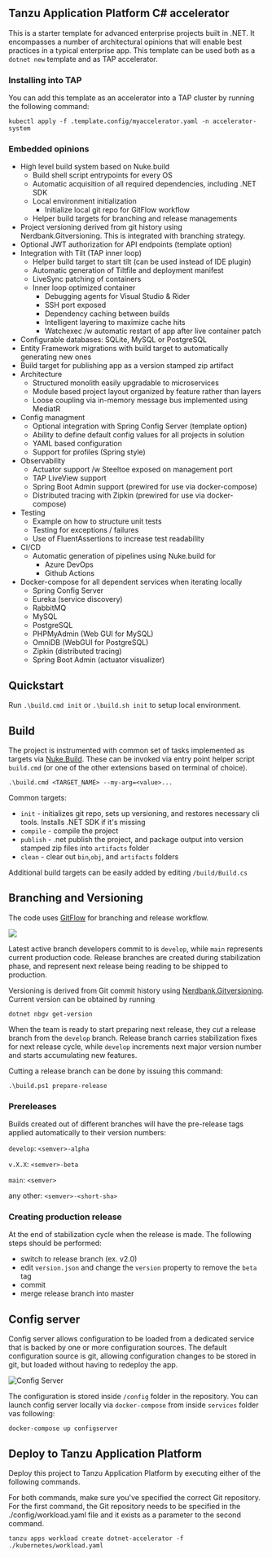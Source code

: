 ## Tanzu Application Platform C# accelerator

This is a starter template for advanced enterprise projects built in .NET. It encompasses a number of architectural opinions that will enable best practices in a typical enterprise app. This template can be used both as a `dotnet new` template and as TAP accelerator.

### Installing into TAP

You can add this template as an accelerator into a TAP cluster by running the following command:

```
kubectl apply -f .template.config/myaccelerator.yaml -n accelerator-system
```

### Embedded opinions

- High level build system based on Nuke.build
  - Build shell script entrypoints for every OS
  - Automatic acquisition of all required dependencies, including .NET SDK 
  - Local environment initialization
    - Initialize local git repo for GitFlow workflow
  - Helper build targets for branching and release managements
- Project versioning derived from git history using Nerdbank.Gitversioning. This is integrated with branching strategy.
- Optional JWT authorization for API endpoints (template option)
- Integration with Tilt (TAP inner loop)
  - Helper build target to start tilt (can be used instead of IDE plugin)
  - Automatic generation of Tiltfile and deployment manifest
  - LiveSync patching of containers
  - Inner loop optimized container
    - Debugging agents for Visual Studio & Rider
    - SSH port exposed
    - Dependency caching between builds
    - Intelligent layering to maximize cache hits
    - Watchexec /w automatic restart of app after live container patch
- Configurable databases: SQLite, MySQL or PostgreSQL
- Entity Framework migrations with build target to automatically generating new ones
- Build target for publishing app as a version stamped zip artifact
- Architecture
  - Structured monolith easily upgradable to microservices
  - Module based project layout organized by feature rather than layers
  - Loose coupling via in-memory message bus implemented using MediatR
- Config managment
  - Optional integration with Spring Config Server (template option)
  - Ability to define default config values for all projects in solution
  - YAML based configuration
  - Support for profiles (Spring style)
- Observability
  - Actuator support /w Steeltoe exposed on management port
  - TAP LiveView support
  - Spring Boot Admin support (prewired for use via docker-compose)
  - Distributed tracing with Zipkin (prewired for use via docker-compose)
- Testing
  - Example on how to structure unit tests
  - Testing for exceptions / failures
  - Use of FluentAssertions to increase test readability
- CI/CD
  - Automatic generation of pipelines using Nuke.build for
    - Azure DevOps
    - Github Actions
- Docker-compose for all dependent services when iterating locally
  - Spring Config Server
  - Eureka (service discovery)
  - RabbitMQ
  - MySQL
  - PostgreSQL
  - PHPMyAdmin (Web GUI for MySQL)
  - OmniDB (WebGUI for PostgreSQL)
  - Zipkin (distributed tracing)
  - Spring Boot Admin (actuator visualizer)


## Quickstart

Run `.\build.cmd init` or `.\build.sh init` to setup local environment.

## Build

The project is instrumented with common set of tasks implemented as targets via [Nuke.Build](https://nuke.build/). These can be invoked via entry point helper script `build.cmd` (or one of the other extensions based on terminal of choice).

`.\build.cmd <TARGET_NAME> --my-arg=<value>...`

Common targets:

- `init` - initializes git repo, sets up versioning, and restores necessary cli tools. Installs .NET SDK if it's missing
- `compile` - compile the project
- `publish` - .net publish the project, and package output into version stamped zip files into `artifacts` folder
-  `clean` - clear out `bin`,`obj`, and `artifacts` folders

Additional build targets can be easily added by editing `/build/Build.cs`

## Branching and Versioning

The code uses [GitFlow](https://www.atlassian.com/git/tutorials/comparing-workflows/gitflow-workflow) for branching and release workflow.

![](https://wac-cdn.atlassian.com/dam/jcr:8f00f1a4-ef2d-498a-a2c6-8020bb97902f/03%20Release%20branches.svg?cdnVersion=1824)

Latest active branch developers commit to is `develop`, while `main` represents current production code. Release branches are created during stabilization phase, and represent next release being reading to be shipped to production.

Versioning is derived from Git commit history using [Nerdbank.Gitversioning](https://github.com/dotnet/Nerdbank.GitVersioning). Current version can be obtained by running

````
dotnet nbgv get-version
````

When the team is ready to start preparing next release, they *cut* a release branch from the `develop` branch. Release branch carries stabilization fixes for next release cycle, while `develop` increments next major version number and starts accumulating new features.

Cutting a release branch can be done by issuing this command:

```
.\build.ps1 prepare-release
```

### Prereleases

Builds created out of different branches will have the pre-release tags applied automatically to their version numbers:

`develop`: `<semver>-alpha`

`v.X.X`: `<semver>-beta`

`main`: `<semver>`

any other: `<semver>-<short-sha>`

### Creating production release

At the end of stabilization cycle when the release is made. The following steps should be performed:

- switch to release branch (ex. v2.0)
- edit `version.json` and change the `version` property to remove the `beta` tag
- commit
- merge release branch into master

## Config server

Config server allows configuration to be loaded from a dedicated service that is backed by one or more configuration sources. The default configuration source is git, allowing configuration changes to be stored in git, but loaded without having to redeploy the app.

![Config Server](docs/images/config-server-fig1.png)

The configuration is stored inside `/config` folder in the repository. You can launch config server locally via `docker-compose` from inside `services` folder vas following:

```
docker-compose up configserver
```

## Deploy to Tanzu Application Platform

Deploy this project to Tanzu Application Platform by executing either of the following commands.

For both commands, make sure you've specified the correct Git repository. For the first command, the Git repository needs to be specified in the ./config/workload.yaml file and it exists as a parameter to the second command.

`tanzu apps workload create dotnet-accelerator -f ./kubernetes/workload.yaml`


